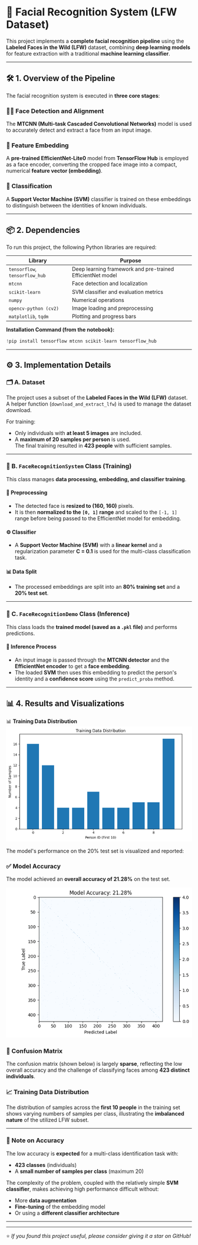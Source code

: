 # 🧠 Facial Recognition System (LFW Dataset)

This project implements a **complete facial recognition pipeline** using the **Labeled Faces in the Wild (LFW)** dataset, combining **deep learning models** for feature extraction with a traditional **machine learning classifier**.

---

## 🛠️ 1. Overview of the Pipeline

The facial recognition system is executed in **three core stages**:

### 🧍‍♂️ Face Detection and Alignment
The **MTCNN (Multi-task Cascaded Convolutional Networks)** model is used to accurately detect and extract a face from an input image.

### 🧬 Feature Embedding
A **pre-trained EfficientNet-Lite0** model from **TensorFlow Hub** is employed as a face encoder, converting the cropped face image into a compact, numerical **feature vector (embedding)**.

### 🧩 Classification
A **Support Vector Machine (SVM)** classifier is trained on these embeddings to distinguish between the identities of known individuals.

---

## 📦 2. Dependencies

To run this project, the following Python libraries are required:

| Library | Purpose |
|----------|----------|
| `tensorflow`, `tensorflow_hub` | Deep learning framework and pre-trained EfficientNet model |
| `mtcnn` | Face detection and localization |
| `scikit-learn` | SVM classifier and evaluation metrics |
| `numpy` | Numerical operations |
| `opencv-python (cv2)` | Image loading and preprocessing |
| `matplotlib`, `tqdm` | Plotting and progress bars |

**Installation Command (from the notebook):**
```python
!pip install tensorflow mtcnn scikit-learn tensorflow_hub
```

---

## ⚙️ 3. Implementation Details

### 🗂️ A. Dataset
The project uses a subset of the **Labeled Faces in the Wild (LFW)** dataset.  
A helper function (`download_and_extract_lfw`) is used to manage the dataset download.

For training:
- Only individuals with **at least 5 images** are included.
- A **maximum of 20 samples per person** is used.  
The final training resulted in **423 people** with sufficient samples.

---

### 🧱 B. `FaceRecognitionSystem` Class (Training)

This class manages **data processing, embedding, and classifier training**.

#### 🔄 Preprocessing
- The detected face is **resized to (160, 160)** pixels.
- It is then **normalized to the `[0, 1]` range** and scaled to the `[-1, 1]` range before being passed to the EfficientNet model for embedding.

#### ⚙️ Classifier
- A **Support Vector Machine (SVM)** with a **linear kernel** and a regularization parameter **C = 0.1** is used for the multi-class classification task.

#### 📊 Data Split
- The processed embeddings are split into an **80% training set** and a **20% test set**.

---

### 🔮 C. `FaceRecognitionDemo` Class (Inference)

This class loads the **trained model (saved as a `.pkl` file)** and performs predictions.

#### 🧠 Inference Process
- An input image is passed through the **MTCNN detector** and the **EfficientNet encoder** to get a **face embedding**.  
- The loaded **SVM** then uses this embedding to predict the person's identity and a **confidence score** using the `predict_proba` method.

---

## 📊 4. Results and Visualizations

 📊 **Training Data Distribution** 
![Training Data Distribution](./Training%20data%20distribution.png)


The model's performance on the 20% test set is visualized and reported:

### ✅ Model Accuracy
The model achieved an **overall accuracy of 21.28%** on the test set.  

![Model Accuracy](./accuracy.png)


### 🔢 Confusion Matrix
The confusion matrix (shown below) is largely **sparse**, reflecting the low overall accuracy and the challenge of classifying faces among **423 distinct individuals**.

### 📈 Training Data Distribution
The distribution of samples across the **first 10 people** in the training set shows varying numbers of samples per class, illustrating the **imbalanced nature** of the utilized LFW subset.

---

### 🧾 Note on Accuracy
The low accuracy is **expected** for a multi-class identification task with:
- **423 classes** (individuals)
- A **small number of samples per class** (maximum 20)
  
The complexity of the problem, coupled with the relatively simple **SVM classifier**, makes achieving high performance difficult without:
- More **data augmentation**
- **Fine-tuning** of the embedding model
- Or using a **different classifier architecture**

---


---

⭐ *If you found this project useful, please consider giving it a star on GitHub!*
